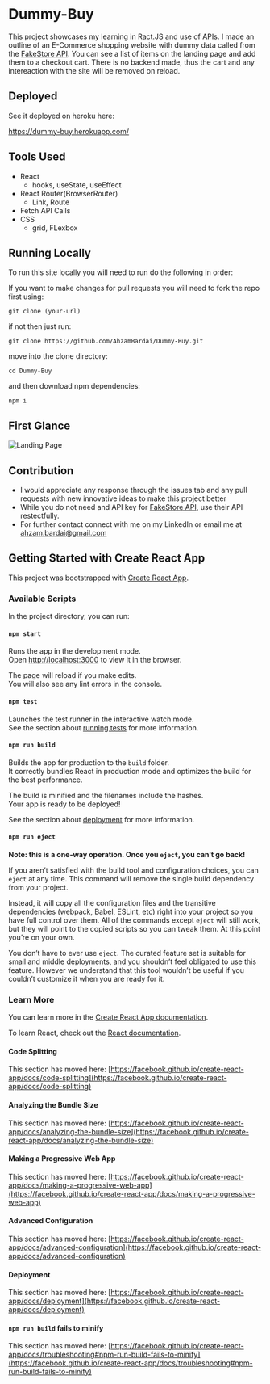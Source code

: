 # Dummy-Buy
This project showcases my learning in Ract.JS and use of APIs. I made an outline of an E-Commerce shopping website with dummy data called from the [FakeStore API](https://fakestoreapi.com/). You can see a list of items on the landing page and add them to a checkout cart. There is no backend made, thus the cart and any intereaction with the site will be removed on reload.

## Deployed
See it deployed on heroku here:

https://dummy-buy.herokuapp.com/

## Tools Used
- React 
  - hooks, useState, useEffect
- React Router(BrowserRouter)
  - Link, Route
- Fetch API Calls
- CSS
  - grid, FLexbox 

## Running Locally

To run this site locally you will need to run do the following in order:

If you want to make changes for pull requests you will need to fork the repo first using:

`git clone (your-url)`

if not then just run:

`git clone https://github.com/AhzamBardai/Dummy-Buy.git`

move into the clone directory:

`cd Dummy-Buy`

and then download npm dependencies:

`npm i`

## First Glance

![Landing Page](https://user-images.githubusercontent.com/87080878/130834932-57a5db4c-5431-4455-b581-67cbc3b96621.png)

## Contribution

- I would appreciate any response through the issues tab and any pull requests with new innovative ideas to make this project better
- While you do not need and API key for [FakeStore API](https://fakestoreapi.com/), use their API restectfully.
- For further contact connect with me on my LinkedIn or email me at ahzam.bardai@gmail.com



## Getting Started with Create React App

This project was bootstrapped with [Create React App](https://github.com/facebook/create-react-app).

### Available Scripts

In the project directory, you can run:

#### `npm start`

Runs the app in the development mode.\
Open [http://localhost:3000](http://localhost:3000) to view it in the browser.

The page will reload if you make edits.\
You will also see any lint errors in the console.

#### `npm test`

Launches the test runner in the interactive watch mode.\
See the section about [running tests](https://facebook.github.io/create-react-app/docs/running-tests) for more information.

#### `npm run build`

Builds the app for production to the `build` folder.\
It correctly bundles React in production mode and optimizes the build for the best performance.

The build is minified and the filenames include the hashes.\
Your app is ready to be deployed!

See the section about [deployment](https://facebook.github.io/create-react-app/docs/deployment) for more information.

#### `npm run eject`

**Note: this is a one-way operation. Once you `eject`, you can’t go back!**

If you aren’t satisfied with the build tool and configuration choices, you can `eject` at any time. This command will remove the single build dependency from your project.

Instead, it will copy all the configuration files and the transitive dependencies (webpack, Babel, ESLint, etc) right into your project so you have full control over them. All of the commands except `eject` will still work, but they will point to the copied scripts so you can tweak them. At this point you’re on your own.

You don’t have to ever use `eject`. The curated feature set is suitable for small and middle deployments, and you shouldn’t feel obligated to use this feature. However we understand that this tool wouldn’t be useful if you couldn’t customize it when you are ready for it.

### Learn More

You can learn more in the [Create React App documentation](https://facebook.github.io/create-react-app/docs/getting-started).

To learn React, check out the [React documentation](https://reactjs.org/).

#### Code Splitting

This section has moved here: [https://facebook.github.io/create-react-app/docs/code-splitting](https://facebook.github.io/create-react-app/docs/code-splitting)

#### Analyzing the Bundle Size

This section has moved here: [https://facebook.github.io/create-react-app/docs/analyzing-the-bundle-size](https://facebook.github.io/create-react-app/docs/analyzing-the-bundle-size)

#### Making a Progressive Web App

This section has moved here: [https://facebook.github.io/create-react-app/docs/making-a-progressive-web-app](https://facebook.github.io/create-react-app/docs/making-a-progressive-web-app)

#### Advanced Configuration

This section has moved here: [https://facebook.github.io/create-react-app/docs/advanced-configuration](https://facebook.github.io/create-react-app/docs/advanced-configuration)

#### Deployment

This section has moved here: [https://facebook.github.io/create-react-app/docs/deployment](https://facebook.github.io/create-react-app/docs/deployment)

#### `npm run build` fails to minify

This section has moved here: [https://facebook.github.io/create-react-app/docs/troubleshooting#npm-run-build-fails-to-minify](https://facebook.github.io/create-react-app/docs/troubleshooting#npm-run-build-fails-to-minify)
